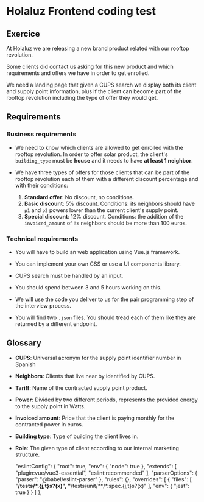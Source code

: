 # Holaluz Frontend coding test

## Exercice

At Holaluz we are releasing a new brand product related with our rooftop revolution.

Some clients did contact us asking for this new product and which requirements and offers we have in order to get enrolled.

We need a landing page that given a CUPS search we display both its client and supply point information, plus if the client can become part of the rooftop revolution including the type of offer they would get.

## Requirements

### Business requirements

* We need to know which clients are allowed to get enrolled with the rooftop revolution. In order to offer solar product, the client's `building_type` must be **house** and it needs to have **at least 1 neighbor**.

* We have three types of offers for those clients that can be part of the rooftop revolution each of them with a different discount percentage and with their conditions:
    1. **Standard offer**: No discount, no conditions.
    2. **Basic discount**: 5% discount. Conditions: its neighbors should have `p1` and `p2` powers lower than the current client's supply point.
    3. **Special discount**: 12% discount. Conditions: the addition of the `invoiced_amount` of its neighbors should be more than 100 euros.

### Technical requirements
* You will have to build an web application using Vue.js framework.

* You can implement your own CSS or use a UI components library.

* CUPS search must be handled by an input.

* You should spend between 3 and 5 hours working on this.

* We will use the code you deliver to us for the pair programming step of the interview process.

* You will find two `.json` files. You should tread each of them like they are returned by a different endpoint.

## Glossary
- **CUPS**: Universal acronym for the supply point identifier number in Spanish
- **Neighbors**: Clients that live near by identified by CUPS.
- **Tariff**: Name of the contracted supply point product.
- **Power**: Divided by two different periods, represents the provided energy to the supply point in Watts.
- **Invoiced amount**: Price that the client is paying monthly for the contracted power in euros.
- **Building type**: Type of building the client lives in.
- **Role**: The given type of client according to our internal marketing structure.




  "eslintConfig": {
    "root": true,
    "env": {
      "node": true
    },
    "extends": [
      "plugin:vue/vue3-essential",
      "eslint:recommended"
    ],
    "parserOptions": {
      "parser": "@babel/eslint-parser"
    },
    "rules": {},
    "overrides": [
      {
        "files": [
          "**/__tests__/*.{j,t}s?(x)",
          "**/tests/unit/**/*.spec.{j,t}s?(x)"
        ],
        "env": {
          "jest": true
        }
      }
    ]
  },